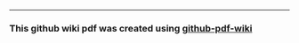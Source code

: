 





--------------------------------------------------------------------------




### This github wiki pdf was created using [github-pdf-wiki](http://github.com/abdulhannanali/github-pdf-wiki/)